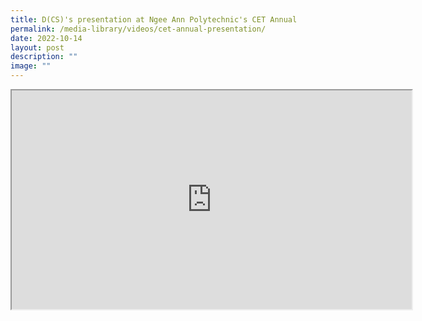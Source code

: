 ```yaml
---
title: D(CS)'s presentation at Ngee Ann Polytechnic's CET Annual
permalink: /media-library/videos/cet-annual-presentation/
date: 2022-10-14
layout: post
description: ""
image: ""
---
```

<div class="home-video"><iframe allowfullscreen="" allow="encrypted-media" src="https://www.youtube.com/embed/z6sGUhM5RSY?rel=0&amp;showinfo=0" height="350" width="640" title="CE's Presentation at GovInsider's AI x Gov Summit Video" id="video_player"></iframe></div>